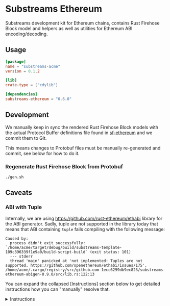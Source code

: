 # Substreams Ethereum

Substreams development kit for Ethereum chains, contains Rust Firehose Block model and helpers as well as utilities for Ethereum ABI encoding/decoding.

## Usage

```toml
[package]
name = "substreams-acme"
version = 0.1.2

[lib]
crate-type = ["cdylib"]

[dependencies]
substreams-ethereum = "0.6.0"
```

## Development

We manually keep in sync the rendered Rust Firehose Block models with the actual Protocol Buffer definitions file found in [sf-ethereum](https://github.com/streamingfast/sf-ethereum/tree/develop/proto) and we commit them to Git.

This means changes to Protobuf files must be manually re-generated and commit, see below for how to do it.

### Regenerate Rust Firehose Block from Protobuf

```
./gen.sh
```

## Caveats

### ABI with Tuple

Internally, we are using https://github.com/rust-ethereum/ethabi library for the ABI generator. Sadly, tuple are not supported in the library today that means that ABI containing `tuple` fails compiling with the following message:

```
Caused by:
  process didn't exit successfully: `/home/acme/target/debug/build/substreams-template-109c396339f1e9a0/build-script-build` (exit status: 101)
  --- stderr
  thread 'main' panicked at 'not implemented: Tuples are not supported. https://github.com/openethereum/ethabi/issues/175', /home/acme/.cargo/registry/src/github.com-1ecc6299db9ec823/substreams-ethereum-abigen-0.9.0/src/lib.rs:122:13
```

You can expand the collapsed [Instructions] section below to get detailed instructions how you can "manually" resolve that.

<details>
<summary>Instructions</summary>
Right now, the workaround for that is to create manually the decoding code that is required to decode the ABI. The rest of this section will give the instructions needed to do so.

First step will be to modify a bit the ABI so decoding code is generated correctly. This initial generated code will then be copied over and modified to decode the tuple correctly.

The idea will be to "explode" the inner `tuple` into it's own "event" in the ABI, this will generate some code for the `struct` representing the tuple as well as the decoding code for the `struct` itself. We will then tweak this generated to wire everything together.

From:

```json
[
  {
    "anonymous": false,
    "inputs": [
      {
        "indexed": false,
        "internalType": "bytes32",
        "name": "orderHash",
        "type": "bytes32"
      },
      {
        "components": [
          {
            "internalType": "enum ItemType",
            "name": "itemType",
            "type": "uint8"
          },
          {
            "internalType": "uint256",
            "name": "amount",
            "type": "uint256"
          }
        ],
        "indexed": false,
        "internalType": "struct SpentItem[]",
        "name": "offer",
        "type": "tuple[]"
      }
    ],
    "name": "OrderFulfilled",
    "type": "event"
  }
]
```

We explode `SpentItem` to it's own type and replace the `offer` type `tuple[]` to `address[]` to make it compile correctly:

```json
[
  {
    "anonymous": false,
    "inputs": [
      {
        "indexed": false,
        "internalType": "bytes32",
        "name": "orderHash",
        "type": "bytes32"
      },
      {
        "components": [
          {
            "internalType": "enum ItemType",
            "name": "itemType",
            "type": "uint8"
          },
          {
            "internalType": "uint256",
            "name": "amount",
            "type": "uint256"
          }
        ],
        "indexed": false,
        "internalType": "struct SpentItem[]",
        "name": "offer",
        "type": "address[]"
      }
    ],
    "name": "OrderFulfilled",
    "type": "event"
  },
  {
    "anonymous": false,
    "name": "SpentItem",
    "type": "event",
    "inputs": [
      {
        "internalType": "enum ItemType",
        "name": "itemType",
        "type": "uint8"
      },
      {
        "internalType": "uint256",
        "name": "amount",
        "type": "uint256"
      }
    ]
  }
]
```

> **Note** No need to remove the `components` or change the `internalType` value, they are ignored.

Perform a `cargo build` using this modified ABI so that code is generated in `src/abi/<file>.rs`, it's wrong right now but we are going to copy it somewhere else and make it work.

Find the generated code for the `OrderFulfilled` event within the `src/abi/<file>.rs` and copy over to a new file `src/events.rs`. You should copy over the `pub struct OrderFulfilled` block, the `impl OrderFulfilled` block and `impl substreams_ethereum::Event for OrderFulfilled` block.

Copy also the `SpentItem` structure and the `impl SpentItem` block:

```rust
#[derive(Debug, Clone, PartialEq)]
pub struct OrderFulfilled {
    pub order_hash: [u8; 32usize],
    pub offer: Vec<Vec<u8>>,
}
impl OrderFulfilled {
    const TOPIC_ID: [u8; 32] = [
        227u8,
        56u8,
        222u8,
        32u8,
        39u8,
        120u8,
        0u8,
        226u8,
        120u8,
        84u8,
        168u8,
        160u8,
        171u8,
        38u8,
        80u8,
        66u8,
        198u8,
        237u8,
        193u8,
        186u8,
        154u8,
        14u8,
        209u8,
        73u8,
        102u8,
        185u8,
        47u8,
        163u8,
        179u8,
        98u8,
        194u8,
        244u8,
    ];
    pub fn match_log(log: &substreams_ethereum::pb::eth::v2::Log) -> bool {
        if log.topics.len() != 1usize {
            return false;
        }
        if log.data.len() < 96usize {
            return false;
        }
        return log.topics.get(0).expect("bounds already checked").as_ref()
            == Self::TOPIC_ID;
    }
    pub fn decode(
        log: &substreams_ethereum::pb::eth::v2::Log,
    ) -> Result<Self, String> {
        let mut values = ethabi::decode(
                &[
                    ethabi::ParamType::FixedBytes(32usize),
                    ethabi::ParamType::Array(
                        Box::new(ethabi::ParamType::Address),
                    ),
                ],
                log.data.as_ref(),
            )
            .map_err(|e| format!("unable to decode log.data: {:?}", e))?;
        values.reverse();
        Ok(Self {
            order_hash: {
                let mut result = [0u8; 32];
                let v = values
                    .pop()
                    .expect(INTERNAL_ERR)
                    .into_fixed_bytes()
                    .expect(INTERNAL_ERR);
                result.copy_from_slice(&v);
                result
            },
            offer: values
                .pop()
                .expect(INTERNAL_ERR)
                .into_array()
                .expect(INTERNAL_ERR)
                .into_iter()
                .map(|inner| {
                    inner.into_address().expect(INTERNAL_ERR).as_bytes().to_vec()
                })
                .collect(),
        })
    }
}
impl substreams_ethereum::Event for OrderFulfilled {
    const NAME: &'static str = "OrderFulfilled";
    fn match_log(log: &substreams_ethereum::pb::eth::v2::Log) -> bool {
        Self::match_log(log)
    }
    fn decode(
        log: &substreams_ethereum::pb::eth::v2::Log,
    ) -> Result<Self, String> {
        Self::decode(log)
    }
}
#[derive(Debug, Clone, PartialEq)]
pub struct SpentItem {
    pub item_type: substreams::scalar::BigInt,
    pub amount: substreams::scalar::BigInt,
}
impl SpentItem {
    const TOPIC_ID: [u8; 32] = [
        18u8,
        7u8,
        103u8,
        62u8,
        30u8,
        101u8,
        94u8,
        85u8,
        209u8,
        209u8,
        166u8,
        82u8,
        139u8,
        137u8,
        197u8,
        45u8,
        11u8,
        224u8,
        230u8,
        74u8,
        27u8,
        234u8,
        238u8,
        52u8,
        150u8,
        245u8,
        214u8,
        202u8,
        230u8,
        104u8,
        138u8,
        22u8,
    ];
    pub fn match_log(log: &substreams_ethereum::pb::eth::v2::Log) -> bool {
        if log.topics.len() != 1usize {
            return false;
        }
        if log.data.len() != 64usize {
            return false;
        }
        return log.topics.get(0).expect("bounds already checked").as_ref()
            == Self::TOPIC_ID;
    }
    pub fn decode(
        log: &substreams_ethereum::pb::eth::v2::Log,
    ) -> Result<Self, String> {
        let mut values = ethabi::decode(
                &[
                    ethabi::ParamType::Uint(8usize),
                    ethabi::ParamType::Uint(256usize),
                ],
                log.data.as_ref(),
            )
            .map_err(|e| format!("unable to decode log.data: {:?}", e))?;
        values.reverse();
        Ok(Self {
            item_type: {
                let mut v = [0 as u8; 32];
                values
                    .pop()
                    .expect(INTERNAL_ERR)
                    .into_uint()
                    .expect(INTERNAL_ERR)
                    .to_big_endian(v.as_mut_slice());
                substreams::scalar::BigInt::from_unsigned_bytes_be(&v)
            },
            amount: {
                let mut v = [0 as u8; 32];
                values
                    .pop()
                    .expect(INTERNAL_ERR)
                    .into_uint()
                    .expect(INTERNAL_ERR)
                    .to_big_endian(v.as_mut_slice());
                substreams::scalar::BigInt::from_unsigned_bytes_be(&v)
            },
        })
    }
}
impl substreams_ethereum::Event for SpentItem {
    const NAME: &'static str = "SpentItem";
    fn match_log(log: &substreams_ethereum::pb::eth::v2::Log) -> bool {
        Self::match_log(log)
    }
    fn decode(
        log: &substreams_ethereum::pb::eth::v2::Log,
    ) -> Result<Self, String> {
        Self::decode(log)
    }
}
```

In Rust, this will ignore until it's "imported" somewhere, so let's define the module for it. In `src/lib.rs`, at the top of the file, add:

```rust
mod events
```

Let's start to modify our incorrect generated code to make it correct. First define `INTERNAL_ERR` constant because it's used normally, put it at top of the `src/events.rs` file:

```
const INTERNAL_ERR: &str = "decode event internal error";
```

Now a tricky part, we need to update the `TOPIC_ID` constant because it's wrong right now. If you already know the event ID (which is the `topics #0`), perfect. If you don't, you can compute it by taking the `keccak256` hash of the event definition. You need the event name and its types to have it, in our case it's `OrderFulfilled(bytes32,(uint8,uint256)[])`

You can use `jq -r '.[] | select(.name == "OrderFulfilled") | .inputs[].type' | tr "\n" ","` and `jq -r '.[] | select(.name == "SpentItem") | .inputs[].type' | tr "\n" ","` on the "modified" ABI file we just did to get the correct ordered types. Then assemble it correctly because `OrderFulfilled` second field is wrong.

> **Warning** It must be **without** space nor extra punctuation, a single wrong character will make the whole event ID wrong.

Now that we have our event ID definition, we can compute the keccak256 hash. We use a CLI tool to do it ([see](https://gist.github.com/miguelmota/60259aed8ce95477131c0a1f4f31e0da)):

```bash
$ printf 'OrderFulfilled(bytes32,(uint8,uint256)[])' | keccak-256sum
e86f4727db138d4b9cb776888b1d2239562eafaa38dd110b7d5def7698ccfd41  -
```

So our event topic 0 is `e86f4727db138d4b9cb776888b1d2239562eafaa38dd110b7d5def7698ccfd41`. Now we just need to change the `OrderFulfilled` definition to define be correct:

```rust
const TOPIC_ID: [u8; 32] = hex_literal::hex!("e86f4727db138d4b9cb776888b1d2239562eafaa38dd110b7d5def7698ccfd41");
```

Now, within `pub struct OrderFulfilled`, change `offer` field (defined right now as `offer: Vec<Vec<u8>>`) which normally holds an array of tuple to it's correct value `offer: Vec<Vec<SpentItem>>`.

Find the event "token" definition within the `pub fn decode(log: <type>)` which is:

```rust
let mut values = ethabi::decode(
    &[
        ethabi::ParamType::FixedBytes(32usize),
        ethabi::ParamType::Array(Box::new(ethabi::ParamType::Address)),
    ],
    log.data.as_ref(),
)
```

Determine the field that is a tuple, in our case the second field and change it to be define as a `ethabi::ParamType::Tuple` type.

```rust
let mut values = ethabi::decode(
    &[
        ethabi::ParamType::FixedBytes(32usize),
        ethabi::ParamType::Array(Box::new(ethabi::ParamType::Tuple(vec![
            ethabi::ParamType::Uint(8usize),
            ethabi::ParamType::Uint(256usize),
        ]))),
    ],
    log.data.as_ref(),
```

> **Info** The `SpentItem::decode` function has a `let mut values` definition variable right at the beginning of the function that list the correct element to put for the tuple.

Now still within `OrderFulfilled` function `pub fn decode(log: <type>)`, find the `offer:` piece of code that does the actual decoding work, it looks right now like:

```rust
 ...
 },
 offer: values
            .pop()
            .expect(INTERNAL_ERR)
            .into_array()
            .expect(INTERNAL_ERR)
            .into_iter()
            .map(|inner| {
                inner
                    .into_address()
                    .expect(INTERNAL_ERR)
                    .as_bytes()
                    .to_vec()
            })
            .collect(),
```

Change it so it forwards its decoding to `SpentItem` structure:

```rust
 ...
 },
 offer: values
            .pop()
            .expect(INTERNAL_ERR)
            .into_array()
            .expect(INTERNAL_ERR)
            .into_iter()
            .map(|inner| {
                let fields = inner.into_tuple().expect(INTERNAL_ERR);
                SpentItem::decode(fields).expect(INTERNAL_ERR);
            })
            .collect(),
```

Now we have to modify a bit the `SpentItem` implementation. Within the `impl SpentItem` block, delete:

- `TOPIC_ID` constant
- `match_log` function

And remove fully the `impl substreams_ethereum::Event for SpentItem` block. Last thing to do is to tweak the `SpentItem::decode` function.

Change the signature:

```rust
pub fn decode(log: &substreams_ethereum::pb::eth::v2::Log) -> Result<Self, String>
```

So that it accepts a `Vec<ethabi::Token>`, rename the variable to `values` and make it mutable:

```rust
pub fn decode(mut values: Vec<ethabi::Token>) -> Result<Self, String>
```

And finally, remove the previous `let mut values` definition that we have previously which looks like:

```rust
let mut values = ethabi::decode(
    &[
        ethabi::ParamType::Uint(8usize),
        ethabi::ParamType::Uint(256usize),
    ],
    log.data.as_ref(),
)
.map_err(|e| format!("unable to decode log.data: {:?}",
```

Now everything is done and you can use `OrderFulfilled` to decode your event that contains a `tuple`. The final code looks like that:

```rust
const INTERNAL_ERR: &str = "decode event internal error";
#[derive(Debug, Clone, PartialEq)]
pub struct OrderFulfilled {
    pub order_hash: [u8; 32usize],
    pub offer: Vec<SpentItem>,
}
impl OrderFulfilled {
    const TOPIC_ID: [u8; 32] =
        hex_literal::hex!("e86f4727db138d4b9cb776888b1d2239562eafaa38dd110b7d5def7698ccfd41");
    pub fn match_log(log: &substreams_ethereum::pb::eth::v2::Log) -> bool {
        if log.topics.len() != 1usize {
            return false;
        }
        if log.data.len() < 96usize {
            return false;
        }
        return log.topics.get(0).expect("bounds already checked").as_ref() == Self::TOPIC_ID;
    }
    pub fn decode(log: &substreams_ethereum::pb::eth::v2::Log) -> Result<Self, String> {
        let mut values = ethabi::decode(
            &[
                ethabi::ParamType::FixedBytes(32usize),
                ethabi::ParamType::Array(Box::new(ethabi::ParamType::Address)),
            ],
            log.data.as_ref(),
        )
        .map_err(|e| format!("unable to decode log.data: {:?}", e))?;
        values.reverse();
        Ok(Self {
            order_hash: {
                let mut result = [0u8; 32];
                let v = values
                    .pop()
                    .expect(INTERNAL_ERR)
                    .into_fixed_bytes()
                    .expect(INTERNAL_ERR);
                result.copy_from_slice(&v);
                result
            },
            offer: values
                .pop()
                .expect(INTERNAL_ERR)
                .into_array()
                .expect(INTERNAL_ERR)
                .into_iter()
                .map(|inner| {
                    let fields = inner.into_tuple().expect(INTERNAL_ERR);
                    SpentItem::decode(fields).unwrap()
                })
                .collect(),
        })
    }
}
impl substreams_ethereum::Event for OrderFulfilled {
    const NAME: &'static str = "OrderFulfilled";
    fn match_log(log: &substreams_ethereum::pb::eth::v2::Log) -> bool {
        Self::match_log(log)
    }
    fn decode(log: &substreams_ethereum::pb::eth::v2::Log) -> Result<Self, String> {
        Self::decode(log)
    }
}
#[derive(Debug, Clone, PartialEq)]
pub struct SpentItem {
    pub item_type: substreams::scalar::BigInt,
    pub amount: substreams::scalar::BigInt,
}
impl SpentItem {
    pub fn decode(mut values: Vec<ethabi::Token>) -> Result<Self, String> {
        values.reverse();
        Ok(Self {
            item_type: {
                let mut v = [0 as u8; 32];
                values
                    .pop()
                    .expect(INTERNAL_ERR)
                    .into_uint()
                    .expect(INTERNAL_ERR)
                    .to_big_endian(v.as_mut_slice());
                substreams::scalar::BigInt::from_unsigned_bytes_be(&v)
            },
            amount: {
                let mut v = [0 as u8; 32];
                values
                    .pop()
                    .expect(INTERNAL_ERR)
                    .into_uint()
                    .expect(INTERNAL_ERR)
                    .to_big_endian(v.as_mut_slice());
                substreams::scalar::BigInt::from_unsigned_bytes_be(&v)
            },
        })
    }
}
```

If you struggle with something, reach out to us on Discord and we are going to help you out.
